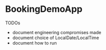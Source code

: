 # BookingDemoApp

TODOs
- document engineering compromises made
- document choice of LocalDate/LocalTime
- document how to run
